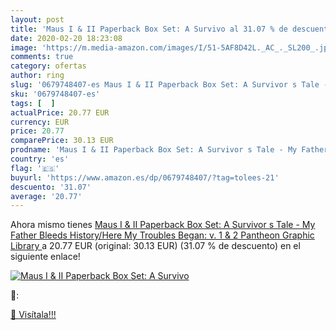 ```yaml
---
layout: post
title: 'Maus I & II Paperback Box Set: A Survivo al 31.07 % de descuento'
date: 2020-02-20 18:23:08
image: 'https://m.media-amazon.com/images/I/51-5AF8D42L._AC_._SL200_.jpg'
comments: true
category: ofertas
author: ring
slug: '0679748407-es Maus I & II Paperback Box Set: A Survivor s Tale - My...'
sku: '0679748407-es'
tags: [  ]
actualPrice: 20.77 EUR
currency: EUR
price: 20.77
comparePrice: 30.13 EUR
prodname: 'Maus I & II Paperback Box Set: A Survivor s Tale - My Father Bleeds History/Here My Troubles Began: v. 1 & 2  Pantheon Graphic Library '
country: 'es'
flag: '🇪🇸'
buyurl: 'https://www.amazon.es/dp/0679748407/?tag=tolees-21'
descuento: '31.07'
average: '20.77'
---
```


Ahora mismo tienes [Maus I & II Paperback Box Set: A Survivor s Tale - My Father Bleeds History/Here My Troubles Began: v. 1 & 2  Pantheon Graphic Library ](https://www.amazon.es/dp/0679748407/?tag=tolees-21) a 20.77 EUR (original: 30.13 EUR) (31.07 %  de descuento) en el siguiente enlace!

[![Maus I & II Paperback Box Set: A Survivo](https://m.media-amazon.com/images/I/51-5AF8D42L._AC_._SL200_.jpg)](https://www.amazon.es/dp/0679748407/?tag=tolees-21)

🔎:


[🛒 Visítala!!!](https://www.amazon.es/dp/0679748407/?tag=tolees-21)
